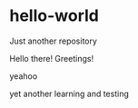 # hello-world
Just another repository

Hello there! Greetings!

yeahoo

yet another learning and testing
